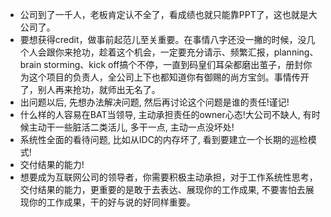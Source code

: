 * 公司到了一千人，老板肯定认不全了，看成绩也就只能靠PPT了，这也就是大公司了。
* 要想获得credit，做事前起范儿至关重要。在事情八字还没一撇的时候，没几个人会跟你来抢功，趁着这个机会，一定要充分请示、频繁汇报，planning、brain storming、kick off搞个不停，一直到码皇们耳朵都磨出茧子，册封你为这个项目的负责人，全公司上下也都知道你有御赐的尚方宝剑。事情传开了，别人再来抢功，就师出无名了。
* 出问题以后, 先想办法解决问题, 然后再讨论这个问题是谁的责任!谨记!
* 什么样的人容易在BAT当领导, 主动承担责任的owner心态!大公司不缺人, 有时候主动干一些脏活二类活儿, 多干一点, 主动一点没坏处!
* 系统性全面的看待问题, 比如从IDC的内存坏了, 看到要建立一个长期的巡检模式!
* 交付结果的能力!
* 想要成为互联网公司的领导者，你需要积极主动承担，对于工作系统性思考，交付结果的能力，更重要的是敢于去表达、展现你的工作成果, 不要害怕去展现你的工作成果，干的好与说的好同样重要。